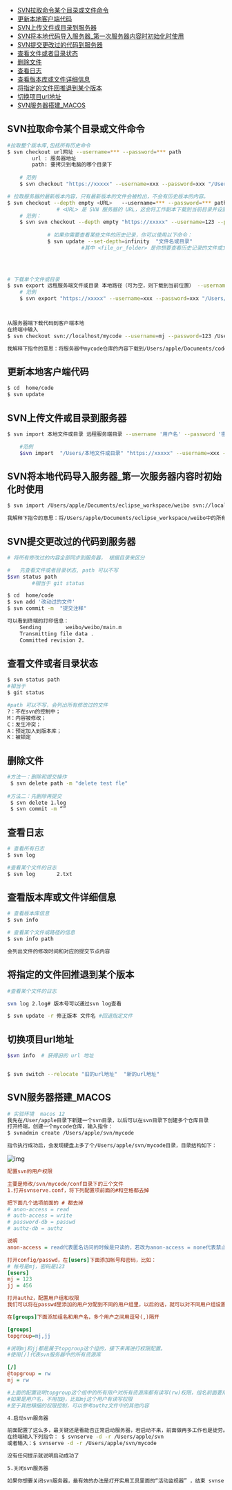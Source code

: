 - [SVN拉取命令某个目录或文件命令](#SVN拉取命令某个目录或文件命令)
- [更新本地客户端代码](#更新本地客户端代码)
- [SVN上传文件或目录到服务器](#SVN上传文件或目录到服务器)
- [SVN将本地代码导入服务器_第一次服务器内容时初始化时使用](#SVN将本地代码导入服务器_第一次服务器内容时初始化时使用)
- [SVN提交更改过的代码到服务器](#SVN提交更改过的代码到服务器)
- [查看文件或者目录状态](#查看文件或者目录状态)
- [删除文件](#删除文件)
- [查看日志](#查看日志)
- [查看版本库或文件详细信息](#查看版本库或文件详细信息)
- [将指定的文件回推退到某个版本](#将指定的文件回推退到某个版本)
- [切换项目url地址](#切换项目url地址)
- [SVN服务器搭建_MACOS](#SVN服务器搭建_MACOS)



## SVN拉取命令某个目录或文件命令

```bash
#拉取整个版本库,包括所有历史命令
$ svn checkout url网址 --username=*** --password=*** path
		url : 服务器地址
		path: 要拷贝到电脑的哪个目录下
		
	# 范例
	$ svn checkout "https://xxxxx" --username=xxx --password=xxx "/Users/jingbin/test-svn"

# 拉取服务器的最新版本内容，只有最新版本的文件会被检出，不会有历史版本的内容。
$ svn checkout --depth empty <URL>   --username=*** --password=*** path
				# <URL> 是 SVN 服务器的 URL，这会将工作副本下载到当前目录并设置深度为空
	# 范例：
	$ svn svn checkout --depth empty "https://xxxxx" --username=123 --password=Pass  路径1
			 
			 # 如果你需要查看某些文件的历史记录，你可以使用以下命令：	
			 $ svn update --set-depth=infinity  "文件名或目录"
						#其中 <file_or_folder> 是你想要查看历史记录的文件或文件夹路径。这会将深度设置为“无限”，拉取所有历史版本和当前版本的内容。
			
			


# 下载单个文件或目录
$ svn export 远程服务端文件或目录 本地路径（可为空，则下载到当前位置） --username '用户名'
	# 范例
	$ svn export "https://xxxxx" --username=xxx --password=xxx "/Users/jingbin/test-svn"



从服务器端下载代码到客户端本地
在终端中输入
$ svn checkout svn://localhost/mycode --username=mj --password=123 /Users/apple/Documents/code

我解释下指令的意思：将服务器中mycode仓库的内容下载到/Users/apple/Documents/code目录中
```

## 更新本地客户端代码

```bash
$ cd  home/code
$ svn update
```



## SVN上传文件或目录到服务器

```bash
$ svn import 本地文件或目录 远程服务端目录 --username '用户名' --password '密码' -m '添加描述(可为空)'   

	#范例
	$svn import  "/Users/本地文件或目录" "https://xxxxx" --username=xxx --password=xxx -m '新增文件'
```



## SVN将本地代码导入服务器_第一次服务器内容时初始化时使用

```bash
$ svn import /Users/apple/Documents/eclipse_workspace/weibo svn://localhost/mycode/weibo --username=mj --password=123 -m "初始化导入"

我解释下指令的意思：将/Users/apple/Documents/eclipse_workspace/weibo中的所有内容，上传到服务器mycode仓库的weibo目录下，后面双引号中的"初始化导入"是注释
```





## SVN提交更改过的代码到服务器

```bash
# 将所有修改过的内容全部同步到服务器， 根据目录来区分

#   先查看文件或者目录状态, path 可以不写
$svn status path
		#相当于 git status

$ cd  home/code
$ svn add '改动过的文件'
$ svn commit -m  "提交注释"

可以看到终端的打印信息：
	Sending        weibo/weibo/main.m
	Transmitting file data .
	Committed revision 2.
```



## 查看文件或者目录状态

```bash
$ svn status path		
#相当于 
$ git status

#path 可以不写，会列出所有修改过的文件
?：不在svn的控制中；
M：内容被修改；
C：发生冲突；
A：预定加入到版本库；
K：被锁定
```

## 删除文件

```bash
#方法一：删除和提交操作
 $ svn delete path -m "delete test fle"
 
#方法二：先删除再提交
 $ svn delete 1.log
 $ svn commit -m “”
```





## 查看日志

```bash
# 查看所有日志
$ svn log 

#查看某个文件的日志
$ svn log 		2.txt
```





## 查看版本库或文件详细信息

```bash
# 查看版本库信息
$ svn info   

# 查看某个文件或路径的信息
$ svn info path

会列出文件的修改时间和对应的提交节点内容
```







## 将指定的文件回推退到某个版本

```bash
#查看某个文件的日志

svn log 2.log# 版本号可以通过svn log查看

$ svn update -r 修正版本 文件名 #回退指定文件	
```







## 切换项目url地址

```bash
$svn info  # 获得旧的 url 地址


$ svn switch --relocate "旧的url地址"  "新的url地址"
```





## SVN服务器搭建_MACOS

```bash
# 实验环境  macos 12
我先在/User/apple目录下新建一个svn目录，以后可以在svn目录下创建多个仓库目录
打开终端，创建一个mycode仓库，输入指令：
$ svnadmin create /Users/apple/svn/mycode

指令执行成功后，会发现硬盘上多了个/Users/apple/svn/mycode目录，目录结构如下：
```

![img](assets/10002140-c4cf85b829bd477ea3a3779a4cd0d7fd.png)

```ini
配置svn的用户权限

主要是修改/svn/mycode/conf目录下的三个文件
1.打开svnserve.conf，将下列配置项前面的#和空格都去掉

把下面几个选项前面的 # 都去掉
# anon-access = read
# auth-access = write
# password-db = passwd
# authz-db = authz

说明
anon-access = read代表匿名访问的时候是只读的，若改为anon-access = none代表禁止匿名访问，需要帐号密码才能访问
```

```ini
打开config/passwd，在[users]下面添加帐号和密码，比如：
# 帐号是mj，密码是123
[users]
mj = 123
jj = 456
```

```ini
打开authz，配置用户组和权限
我们可以将在passwd里添加的用户分配到不同的用户组里，以后的话，就可以对不同用户组设置不同的权限，没有必要对每个用户进行单独设置权限。

在[groups]下面添加组名和用户名，多个用户之间用逗号(,)隔开

[groups]
topgroup=mj,jj

#说明mj和jj都是属于topgroup这个组的，接下来再进行权限配置。
#使用[/]代表svn服务器中的所有资源库

[/]
@topgroup = rw
mj = rw

#上面的配置说明topgroup这个组中的所有用户对所有资源库都有读写(rw)权限，组名前面要用@
#如果是用户名，不用加@，比如mj这个用户有读写权限
#至于其他精细的权限控制，可以参考authz文件中的其他内容
```

```bash
4.启动svn服务器

前面配置了这么多，最关键还是看能否正常启动服务器，若启动不来，前面做再多工作也是徒劳。
在终端输入下列指令： $ svnserve -d -r /Users/apple/svn
或者输入：$ svnserve -d -r /Users/apple/svn/mycode

没有任何提示就说明启动成功了
```

```bash
5.关闭svn服务器

如果你想要关闭svn服务器，最有效的办法是打开实用工具里面的“活动监视器” ，结束 svnserver 进程
```

